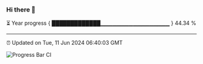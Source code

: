 ### Hi there 👋

⏳ Year progress { █████████████▁▁▁▁▁▁▁▁▁▁▁▁▁▁▁▁▁ } 44.34 %

---

⏰ Updated on Tue, 11 Jun 2024 06:40:03 GMT

![Progress Bar CI](https://github.com/IshwaranRudhara/GIT-ACTION/workflows/Progress%20Bar%20CI/badge.svg)
